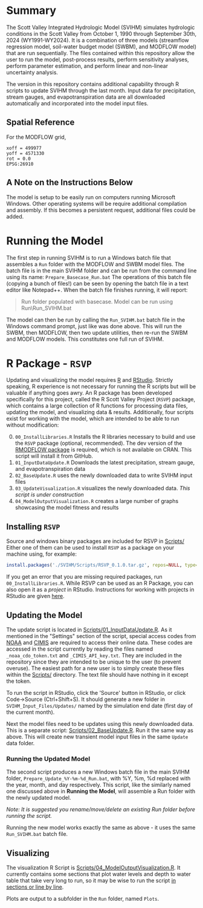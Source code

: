 # Summary
The Scott Valley Integrated Hydrologic Model (SVIHM) simulates hydrologic conditions in the Scott Valley from October 1, 1990 through September 30th, 2024 (WY1991-WY2024). It is a combination of three models (streamflow regression model, soil-water budget model (SWBM), and MODFLOW model) that are run sequentially. The files contained within this repository allow the user to run the model, post-process results, perform sensitivity analyses, perform parameter estimation, and perform linear and non-linear uncertainty analysis.

The version in this repository contains additional capability through R scripts to update SVIHM through the last month. Input data for precipitation, stream gauges, and evapotranspiration data are all downloaded automatically and incorporated into the model input files.

## Spatial Reference
For the MODFLOW grid,
```
xoff = 499977
yoff = 4571330
rot = 0.0
EPSG:26910
```

## A Note on the Instructions Below
The model is setup to be easily run on computers running Microsoft Windows. Other operating systems will be require additional compilation and assembly. If this becomes a persistent request, additional files could be added.

# Running the Model
The first step in running SVIHM is to run a Windows batch file that assembles a `Run` folder with the MODFLOW and SWBM model files. The batch file is in the main SVIHM folder and can be run from the command line using its name:
`
Prepare_Basecase_Run.bat
`
The operations of this batch file (copying a bunch of files!) can be seen by opening the batch file in a text editor like Notepad++. When the batch file finishes running, it will report:

> Run folder populated with basecase. Model can be run using Run\Run_SVIHM.bat

The model can then be run by calling the `Run_SVIHM.bat` batch file in the Windows command prompt, just like was done above. This will run the SWBM, then MODFLOW, then two update utilities, then re-run the SWBM and MODFLOW models. This constitutes one full run of SVIHM.

# R Package - `RSVP`
Updating and visualizing the model requires [R](https://cran.r-project.org/) and [RStudio](https://www.rstudio.com/). Strictly speaking, R experience is not necessary for running the R scripts but will be valuable if anything goes awry. An R package has been developed specifically for this project, called the R Scott Valley Project (`RSVP`) package, which contains a large collection of R functions for processing data files, updating the model, and visualizing data & results. Additionally, four scripts exist for working with the model, which are intended to be able to run without modification:

0. `00_InstallLibraries.R` Installs the R libraries necessary to build and use the `RSVP` package (optional, recommended). The dev version of the [RMODFLOW package](https://github.com/rogiersbart/RMODFLOW) is required, which is not available on CRAN. This script will install it from GitHub.
1. `01_InputDataUpdate.R` Downloads the latest precipitation, stream gauge, and evapotranspiration data
2. `02_BaseUpdate.R` uses the newly downloaded data to write SVIHM input files
3. `03_UpdateVisualization.R` visualizes the newly downloaded data. *This script is under construction*
4. `04_ModelOutputVisualization.R` creates a large number of graphs showcasing the model fitness and results

## Installing `RSVP`
Source and windows binary packages are included for RSVP in [Scripts/](./Scripts/)
Either one of them can be used to install `RSVP` as a package on your machine using, for example:
```R
install.packages('./SVIHM/Scripts/RSVP_0.1.0.tar.gz', repos=NULL, type='source')
```
If you get an error that you are missing required packages, run `00_InstallLibraries.R`.
While RSVP can be used as an R Package, you can also open it as a *project* in RStudio. Instructions for working with projects in RStudio are given [here](https://support.posit.co/hc/en-us/articles/200526207-Using-RStudio-Projects).

## Updating the Model
The update script is located in [Scripts/01_InputDataUpdate.R](./Scripts/01_InputDataUpdate.R). As it mentioned in the "Settings" section of the script, special access codes from [NOAA](https://www.ncdc.noaa.gov/cdo-web/webservices/v2) and [CIMIS](https://cimis.water.ca.gov/) are required to access their online data. These codes are accessed in the script currently by reading the files named `_noaa_cdo_token.txt` and `_CIMIS_API_key.txt`. They are included in the repository since they are intended to be unique to the user (to prevent overuse). The easiest path for a new user is to simply create these files within the [Scripts/](./Scripts/) directory. The text file should have nothing in it except the token.

To run the script in RStudio, click the 'Source' button in RStudio, or click Code->Source (Ctrl+Shift+S). It should generate a new folder in `SVIHM_Input_Files/Updates/` named by the simulation end date (first day of the current month).

Next the model files need to be updates using this newly downloaded data. This is a separate script: [Scripts/02_BaseUpdate.R](./Scripts/02_BaseUpdate.R). Run it the same way as above. This will create new transient model input files in the same `Update` data folder.

### Running the Updated Model
The second script produces a new Windows batch file in the main SVIHM folder, `Prepare_Update_%Y-%m-%d_Run.bat`, with %Y, %m, %d replaced with the year, month, and day respectively. This script, like the similarly named one discussed above in **Running the Model**, will assemble a Run folder with the newly updated model.

*Note: It is suggested you rename/move/delete an existing Run folder before running the script.*

Running the new model works exactly the same as above - it uses the same `Run_SVIHM.bat` batch file.

## Visualizing
The visualization R Script is [Scripts/04_ModelOutputVisualization.R](./Scripts/04_ModelOutputVisualization.R). It currently contains some sections that plot water levels and depth to water table that take very long to run, so it may be wise to run the script [in sections or line by line](https://support.rstudio.com/hc/en-us/articles/200484448-Editing-and-Executing-Code-in-the-RStudio-IDE#executing).

Plots are output to a subfolder in the `Run` folder, named `Plots`.

